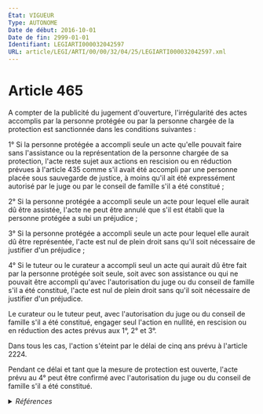```yaml
---
État: VIGUEUR
Type: AUTONOME
Date de début: 2016-10-01
Date de fin: 2999-01-01
Identifiant: LEGIARTI000032042597
URL: article/LEGI/ARTI/00/00/32/04/25/LEGIARTI000032042597.xml
---
```


<h1>Article 465</h1>

A compter de la publicité du jugement d'ouverture, l'irrégularité des actes
accomplis par la personne protégée ou par la personne chargée de la protection
est sanctionnée dans les conditions suivantes :<br />

1° Si la personne protégée a accompli seule un acte qu'elle pouvait faire sans
l'assistance ou la représentation de la personne chargée de sa protection,
l'acte reste sujet aux actions en rescision ou en réduction prévues à l'article
435 comme s'il avait été accompli par une personne placée sous sauvegarde de
justice, à moins qu'il ait été expressément autorisé par le juge ou par le
conseil de famille s'il a été constitué ;<br />

2° Si la personne protégée a accompli seule un acte pour lequel elle aurait dû
être assistée, l'acte ne peut être annulé que s'il est établi que la personne
protégée a subi un préjudice ;<br />

3° Si la personne protégée a accompli seule un acte pour lequel elle aurait dû
être représentée, l'acte est nul de plein droit sans qu'il soit nécessaire de
justifier d'un préjudice ;<br />

4° Si le tuteur ou le curateur a accompli seul un acte qui aurait dû être fait
par la personne protégée soit seule, soit avec son assistance ou qui ne pouvait
être accompli qu'avec l'autorisation du juge ou du conseil de famille s'il a été
constitué, l'acte est nul de plein droit sans qu'il soit nécessaire de justifier
d'un préjudice.<br />

Le curateur ou le tuteur peut, avec l'autorisation du juge ou du conseil de
famille s'il a été constitué, engager seul l'action en nullité, en rescision ou
en réduction des actes prévus aux 1°, 2° et 3°.<br />

Dans tous les cas, l'action s'éteint par le délai de cinq ans prévu à l'article
2224.<br />

Pendant ce délai et tant que la mesure de protection est ouverte, l'acte prévu
au 4° peut être confirmé avec l'autorisation du juge ou du conseil de famille
s'il a été constitué.


<details>
  <summary><em>Références</em></summary>

  <h2>Articles faisant référence à l'article</h2>
  
  <ul>
    <li>
      <a href="https://legal.tricoteuses.fr//redirection/LEGIARTI000019017112?vers=git&vers=legifrance">Code civil - article 2224 AUTONOME VIGUEUR, en vigueur depuis le 2008-06-19</a> CITATION cible
    </li>
    <li>
      <a href="https://legal.tricoteuses.fr//redirection/LEGIARTI000006447327?vers=git&vers=legifrance">Code civil - article 2224 AUTONOME MODIFIE, en vigueur du 1804-03-21 au 2008-06-19</a> CITATION cible
    </li>
    <li>
      <a href="https://legal.tricoteuses.fr//redirection/LEGIARTI000032006579?vers=git&vers=legifrance">Ordonnance n° 2016-131 du 10 février 2016 portant réforme du droit des contrats, du régime général et de la preuve des obligations - article 5 ENTIEREMENT_MODIF</a> MODIFIE source
    </li>
    <li>
      <a href="https://legal.tricoteuses.fr//redirection/LEGIARTI000032042607?vers=git&vers=legifrance">Code civil - article 435 AUTONOME VIGUEUR, en vigueur depuis le 2016-10-01</a> CITATION cible
    </li>
  </ul>
  
  <h2>Références faites par l'article</h2>
  
  <ul>
    <li>
      1924-06-01 CITATION cible <a href="https://legal.tricoteuses.fr//redirection/LEGIARTI000041612270?vers=git&vers=legifrance">Loi du 1er juin 1924 mettant en vigueur la législation civile française dans les départements du Bas-Rhin, du Haut-Rhin et de la Moselle - article 221 AUTONOME VIGUEUR, en vigueur depuis le 2020-01-01</a>
    </li>
    <li>
      2008-12-22 CITATION cible <a href="https://legal.tricoteuses.fr//redirection/LEGIARTI000044929395?vers=git&vers=legifrance">Décret n° 2008-1484 du 22 décembre 2008 relatif aux actes de gestion du patrimoine des personnes placées en curatelle ou en tutelle, et pris en application des articles 452, 496 et 502 du code civil - article Annexe 1 AUTONOME VIGUEUR, en vigueur depuis le 2022-01-01</a>
    </li>
    <li>
      2016-02-10 MODIFIE cible <a href="https://legal.tricoteuses.fr//redirection/LEGIARTI000032006579?vers=git&vers=legifrance">Ordonnance n° 2016-131 du 10 février 2016 portant réforme du droit des contrats, du régime général et de la preuve des obligations - article 5 ENTIEREMENT_MODIF</a>
    </li>
    <li>
      2999-01-01 CITATION cible <a href="https://legal.tricoteuses.fr//redirection/LEGIARTI000032041045?vers=git&vers=legifrance">Code civil - article 1150 AUTONOME VIGUEUR, en vigueur depuis le 2016-10-01</a>
    </li>
    <li>
      2999-01-01 CITATION source <a href="https://legal.tricoteuses.fr//redirection/LEGIARTI000006447327?vers=git&vers=legifrance">Code civil - article 2224 AUTONOME MODIFIE, en vigueur du 1804-03-21 au 2008-06-19</a>
    </li>
    <li>
      2999-01-01 CITATION source <a href="https://legal.tricoteuses.fr//redirection/LEGIARTI000032042607?vers=git&vers=legifrance">Code civil - article 435 AUTONOME VIGUEUR, en vigueur depuis le 2016-10-01</a>
    </li>
    <li>
      CODIFICATION source Loi 1803-03-14
    </li>
  </ul>
</details>
